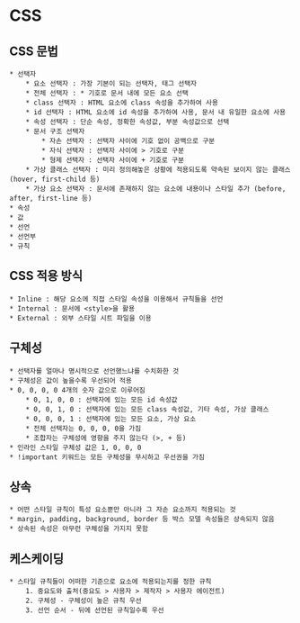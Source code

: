 # CSS

## CSS 문법

    * 선택자
        * 요소 선택자 : 가장 기본이 되는 선택자, 태그 선택자
        * 전체 선택자 : * 기호로 문서 내에 모든 요소 선택
        * class 선택자 : HTML 요소에 class 속성을 추가하여 사용
        * id 선택자 : HTML 요소에 id 속성을 추가하여 사용, 문서 내 유일한 요소에 사용
        * 속성 선택자 : 단순 속성, 정확한 속성값, 부분 속성값으로 선택
        * 문서 구조 선택자 
            * 자손 선택자 : 선택자 사이에 기호 없이 공백으로 구분
            * 자식 선택자 : 선택자 사이에 > 기호로 구분
            * 형제 선택자 : 선택자 사이에 + 기호로 구분
        * 가상 클래스 선택자 : 미리 정의해놓은 상황에 적용되도록 약속된 보이지 않는 클래스 (hover, first-child 등)
        * 가상 요소 선택자 : 문서에 존재하지 않는 요소에 내용이나 스타일 추가 (before, after, first-line 등)
    * 속성
    * 값
    * 선언
    * 선언부
    * 규칙

## CSS 적용 방식

    * Inline : 해당 요소에 직접 스타일 속성을 이용해서 규칙들을 선언
    * Internal : 문서에 <style>을 활용
    * External : 외부 스타일 시트 파일을 이용

## 구체성

    * 선택자를 얼마나 명시적으로 선언했느냐를 수치화한 것
    * 구체성은 값이 높을수록 우선되어 적용
    * 0, 0, 0, 0 4개의 숫자 값으로 이루어짐
        * 0, 1, 0, 0 : 선택자에 있는 모든 id 속성값
        * 0, 0, 1, 0 : 선택자에 있는 모든 class 속성값, 기타 속성, 가상 클래스
        * 0, 0, 0, 1 : 선택자에 있는 모든 요소, 가상 요소
        * 전체 선택자는 0, 0, 0, 0을 가짐
        * 조합자는 구체성에 영향을 주지 않는다 (>, + 등)
    * 인라인 스타일 구체성 값은 1, 0, 0, 0
    * !important 키워드는 모든 구체성을 무시하고 우선권을 가짐

## 상속

    * 어떤 스타일 규칙이 특성 요소뿐만 아니라 그 자손 요소까지 적용되는 것
    * margin, padding, background, border 등 박스 모델 속성들은 상속되지 않음
    * 상속된 속성은 아무런 구체성을 가지지 못함

## 케스케이딩

    * 스타일 규칙들이 어떠한 기준으로 요소에 적용되는지를 정한 규칙
        1. 중요도와 출처(중요도 > 사용자 > 제작자 > 사용자 에이전트)
        2. 구체성 - 구체성이 높은 규칙 우선
        3. 선언 순서 - 뒤에 선언된 규칙일수록 우선
